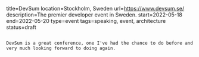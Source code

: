 title=DevSum
location=Stockholm, Sweden
url=https://www.devsum.se/
description=The premier developer event in Sweden.
start=2022-05-18
end=2022-05-20
type=event
tags=speaking, event, architecture
status=draft
~~~~~~

DevSum is a great conference, one I've had the chance to do before and very much looking forward to doing again.

